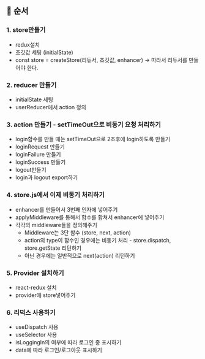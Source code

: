 ## 📌 순서

### 1. store만들기
   - redux설치
   - 초깃값 세팅 (initialState)
   - const store = createStore(리듀서, 초깃값, enhancer) -> 따라서 리듀서를 만들어야 한다.

### 2. reducer 만들기
   - initialState 세팅
   - userReducer에서 action 정의

### 3. action 만들기 - setTimeOut으로 비동기 요청 처리하기
   - login함수를 만들 때는 setTimeOut으로 2초후에 login하도록 만들기
   - loginRequest 만들기
   - loginFailure 만들기
   - loginSuccess 만들기
   - logout만들기
   - login과 logout export하기

### 4. store.js에서 이제 비동기 처리하기
   - enhancer를 만들어서 3번째 인자에 넣어주기
   - applyMiddleware를 통해서 함수를 합쳐서 enhancer에 넣어주기
   - 각각의 middleware들을 정의해주기
      - Middleware는 3단 함수 (store, next, action)
      - action의 type이 함수인 경우에는 비동기 처리 - store.dispatch, store.getState 리턴하기
      - 아닌 경우에는 일반적으로 next(action) 리턴하기

### 5. Provider 설치하기
   - react-redux 설치
   - provider에 store넣어주기

### 6. 리덕스 사용하기
   - useDispatch 사용
   - useSelector 사용
   - isLoggingIn의 여부에 따라 로그인 중 표시하기
   - data에 따라 로그인/로그아웃 표시하기
